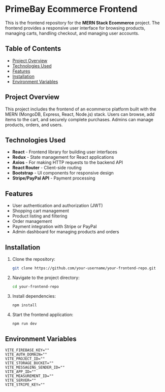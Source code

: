 # PrimeBay Ecommerce Frontend

This is the frontend repository for the **MERN Stack Ecommerce** project. The frontend provides a responsive user interface for browsing products, managing carts, handling checkout, and managing user accounts.

## Table of Contents

- [Project Overview](#project-overview)
- [Technologies Used](#technologies-used)
- [Features](#features)
- [Installation](#installation)
- [Environment Variables](#environment-variables)

## Project Overview

This project includes the frontend of an ecommerce platform built with the MERN (MongoDB, Express, React, Node.js) stack. Users can browse, add items to the cart, and securely complete purchases. Admins can manage products, orders, and users.

## Technologies Used

- **React** - Frontend library for building user interfaces
- **Redux** - State management for React applications
- **Axios** - For making HTTP requests to the backend API
- **React Router** - Client-side routing
- **Bootstrap** - UI components for responsive design
- **Stripe/PayPal API** - Payment processing

## Features

- User authentication and authorization (JWT)
- Shopping cart management
- Product listing and filtering
- Order management
- Payment integration with Stripe or PayPal
- Admin dashboard for managing products and orders

## Installation

1. Clone the repository:

   ```bash
   git clone https://github.com/your-username/your-frontend-repo.git

2. Navigate to the project directory:

    ```bash
    cd your-frontend-repo

3. Install dependencies:

    ```bash
    npm install

4. Start the frontend application:

    ```bash
    npm run dev

## Environment Variables

    VITE_FIREBASE_KEY=""
    VITE_AUTH_DOMAIN=""
    VITE_PROJECT_ID=""
    VITE_STORAGE_BUCKET=""
    VITE_MESSAGING_SENDER_ID=""
    VITE_APP_ID=""
    VITE_MEASUREMENT_ID=""
    VITE_SERVER=""
    VITE_STRIPE_KEY=""
